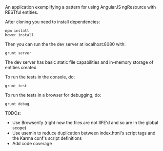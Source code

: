 An application exemplifying a pattern for using AngularJS ngResource with RESTful entities.

After cloning you need to install dependencies:

    npm install
    bower install

Then you can run the the dev server at localhost:8080 with:

    grunt server

The dev server has basic static file capabilities and in-memory
storage of entities created.

To run the tests in the console, do:

    grunt test

To run the tests in a browser for debugging, do:

    grunt debug

TODOs:
 - Use Browserify (right now the files are not IIFE'd and so are in the global scope)
 - Use usemin to reduce duplication between index.html's script tags and the Karma conf's script definitions
 - Add code coverage